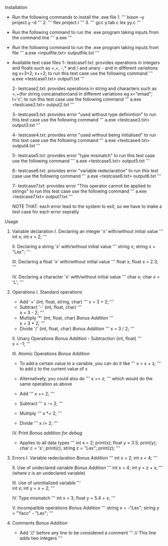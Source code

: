 
Installation

* Run the following commands to install the .exe file
    1. 
    '''
        bison –y project.y -d
    '''
    2. 
    '''
        flex project.l
    '''
    3. 
    '''
        gcc y.tab.c lex.yy.c
    '''

* Run the following command to run the .exe program taking inputs from the command line
    '''
        a.exe
    '''

* Run the following command to run the .exe program taking inputs from file
    '''
        a.exe <inputfile.txt> outputfile.txt
    '''

* Available test case files
    1- testcase1.txt: provides operations in integers and floats such as =,+, -,* and / and unary - and in different variations  eg x=3+2;  x+=2;
                        to run this test case use the following command ''' a.exe <testcase1.txt> output1.txt '''

    2- testcase2.txt: provides operations in string and characters such as =,+(for string concatnation)and in different variations  eg x="emad";  t='c';
                        to run this test case use the following command ''' a.exe <testcase2.txt> output2.txt '''

    3- testcase3.txt: provides error "used without type definintion" 
                        to run this test case use the following command ''' a.exe <testcase3.txt> output3.txt '''

    4- testcase4.txt: provides error "used without being initialised" 
                        to run this test case use the following command ''' a.exe <testcase4.txt> output4.txt '''

    5- testcase5.txt: provides error "type mismatch" 
                        to run this test case use the following command ''' a.exe <testcase5.txt> output5.txt '''

    6- testcase6.txt: provides error "variable redeclaration"
                        to run this test case use the following command ''' a.exe <testcase6.txt> output6.txt '''

    7- testcase7.txt: provides error "This operator cannot be applied to strings"
                        to run this test case use the following command ''' a.exe <testcase7.txt> output7.txt '''

    NOTE THAT: each error lead to the system to exit, so we have to make a test case for each error sepratly


Usage

1. Vairable declaration
    I.   Declaring an integer 'x' with/without initial value
                            '''
                                int x;
                                int x = 2;
                            '''

    II.  Declaring a string 'x' with/without initial value
                            '''
                                string x;
                                string x = "Lex";
                            '''

    III. Declaring a float 'x' with/without initial value
                            '''
                                float x;
                                float x = 2.3;
                            '''

    IV.  Declaring a character 'x' with/without initial value
                            '''
                                char x;
                                char x = 'L';
                            '''


2. Operations
    I. Standard operations
    - Add '+' (int, float, string, char)
    '''
        x = 3 + 2;
    '''
    - Subtract '-' (int, float, char)
    '''    
        x = 3 - 2;
    '''
    - Multiply '*' (int, float, char) *Bonus Addition*
    '''    
        x = 3 * 2;
    '''
    - Divide '/' (int, float, char) *Bonus Addition*
    '''
        x = 3 / 2;
    '''
    
    II. Unary Operations *Bonus Addition*
        - Subtraction (int, float)
        '''    
            x = -1;
        '''

    III. Atomic Operations *Bonus Addition*
    - To add a certain value to a variable, you can do it like
    '''
        x = x + z;
    '''
        to add z to the current value of x
    - Alternatively, you could also do
    '''
        x += z;
    '''
        which would do the same operation as above
    
    - Add
    '''
        x += 2;
    '''
    - Subtract
    '''
        x -= 2;
    '''
    - Multiply
    '''
        x *= 2;
    '''
    - Divide
    '''
        x /= 2;
    '''

    IV. Print *Bonus addition for debug*
    - Applies to all data types
    '''
        int x = 2;
        print(x);
        float y = 3.5;
        print(y);
        char c = 's';
        print(c);
        string z = "Lex";
        print(z);
    '''


3. Errors
    I. Variable redeclaration *Bonus Addition*
    '''
        int x = 2;
        int x = 4;
    '''
    
    II. Use of undeclared variable *Bonus Addition*
    '''
        int x = 4;
        int y = z + x;
    '''
        (where z is an undeclared variable)

    III. Use of uninitialized variable
    '''    
        int x;
        int y = x + 2;
    '''
    
    IV. Type mismatch
    '''
        int x = 3;
        float y = 5.4 + x;
    '''

    V.  Incompatible operations *Bonus Addition*
    '''
        string x = -"Lex";
        string y = "Yacc" - "Lex";
    '''


4. Comments *Bonus Addition*
    - Add '//' before any line to be considered a comment
    '''
        // This line adds two integers
    '''

